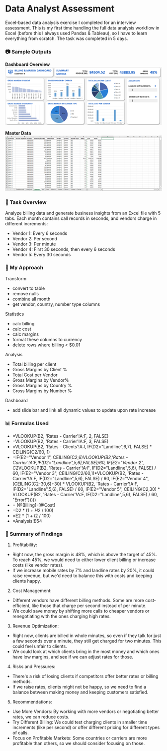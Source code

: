 # Data Analyst Assessment

Excel-based data analysis exercise I completed for an interview assessment. This is my first time handling the full data analysis workflow in Excel (before this I always used Pandas & Tableau), so I have to learn everything from scratch. The task was completed in 5 days.

### 📷 Sample Outputs
**Dashboard Overview**
![dashboard](./screenshots/dashboard.jpg)

**Master Data**
![master](./screenshots/master-data.jpg)

### 🔧 Task Overview
Analyze billing data and generate business insights from an Excel file with 5 tabs.
Each month contains call records in seconds, and vendors charge in different increments:
- Vendor 1: Every 6 seconds
- Vendor 2: Per second
- Vendor 3: Per minute
- Vendor 4: First 30 seconds, then every 6 seconds
- Vendor 5: Every 30 seconds

### 🧠 My Approach
Transform
- convert to table
- remove nulls
- combine all month
- get vendor, country, number type columns

Statistics
- calc billing 
- calc cost
- calc margins
- format these columns to currency
- delete rows where billing < $0.01

Analysis
- Total billing per client
- Gross Margins by Client %
- Total Cost per Vendor
- Gross Margins by Vendor%
- Gross Margins by Country %
- Gross Margins by Number %

Dashboard
- add slide bar and link all dynamic values to update upon rate increase

### 📊 Formulas Used
- =VLOOKUP(B2, 'Rates - Carrier'!A:F, 2, FALSE)
- =VLOOKUP(B2, 'Rates - Carrier'!A:F, 3, FALSE)
- =VLOOKUP(B2, 'Rates - Clients'!A:I, IF(D2="Landline",6,7), FALSE) * CEILING(C2/60, 1)
- =IF(E2="Vendor 1",
  CEILING(C2,6)*VLOOKUP(B2,'Rates - Carrier'!A:F,IF(D2="Landline",5,6),FALSE)/60,
IF(E2="Vendor 2",
  C2*VLOOKUP(B2, 'Rates - Carrier'!A:F, IF(D2="Landline",5,6), FALSE) / 60,
IF(E2="Vendor 3",
  CEILING(C2/60,1)*VLOOKUP(B2, 'Rates - Carrier'!A:F, IF(D2="Landline",5,6), FALSE) / 60,
IF(E2="Vendor 4",
  (CEILING(C2-30,6)+30) * VLOOKUP(B2, 'Rates - Carrier'!A:F, IF(D2="Landline",5,6), FALSE) / 60,
IF(E2="Vendor 5",
  CEILING(C2,30) * VLOOKUP(B2, 'Rates - Carrier'!A:F, IF(D2="Landline",5,6), FALSE) / 60,
"Error!")))))
- = [@Billing]-[@Cost]
- =D2 * (1 + $H$2 / 100)
- =E2 * (1 + $I$2 / 100)
- =Analysis!$B$54

### 📌 Summary of Findings
1. Profitability:
- Right now, the gross margin is 48%, which is above the target of 45%. To reach 45%, we would need to either lower client billing or increase costs (like vendor rates).
- If we increase mobile rates by 7% and landline rates by 20%, it could raise revenue, but we'd need to balance this with costs and keeping clients happy.

2. Cost Management:
- Different vendors have different billing methods. Some are more cost-efficient, like those that charge per second instead of per minute.
- We could save money by shifting more calls to cheaper vendors or renegotiating with the ones charging high rates.

3. Revenue Optimization:
- Right now, clients are billed in whole minutes, so even if they talk for just a few seconds over a minute, they still get charged for two minutes. This could feel unfair to clients.
- We could look at which clients bring in the most money and which ones have low margins, and see if we can adjust rates for those.

4. Risks and Pressures:
- There's a risk of losing clients if competitors offer better rates or billing methods.
- If we raise rates, clients might not be happy, so we need to find a balance between making money and keeping customers satisfied.

5. Recommendations:
- Use More Vendors: By working with more vendors or negotiating better rates, we can reduce costs.
- Try Different Billing: We could test charging clients in smaller time increments (like per second) or offer different pricing for different types of calls.
- Focus on Profitable Markets: Some countries or carriers are more profitable than others, so we should consider focusing on those.



